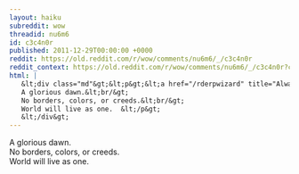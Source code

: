 ```yaml
---
layout: haiku
subreddit: wow
threadid: nu6m6
id: c3c4n0r
published: 2011-12-29T00:00:00 +0000
reddit: https://old.reddit.com/r/wow/comments/nu6m6/_/c3c4n0r
reddit_context: https://old.reddit.com/r/wow/comments/nu6m6/_/c3c4n0r?context=3
html: |
   &lt;div class="md"&gt;&lt;p&gt;&lt;a href="/rderpwizard" title="Always Relevant / Non-Native Subreddit Waltz / Paper Bag Princess"&gt;&lt;/a&gt;
   A glorious dawn.&lt;br/&gt;
   No borders, colors, or creeds.&lt;br/&gt;
   World will live as one.  &lt;/p&gt;
   &lt;/div&gt;
---
```


[](/rderpwizard "Always Relevant / Non-Native Subreddit Waltz / Paper Bag Princess")
A glorious dawn.  
No borders, colors, or creeds.  
World will live as one.  